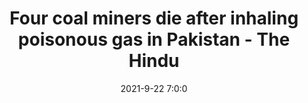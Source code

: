 ---
"title": "Four coal miners die after inhaling poisonous gas in Pakistan - The Hindu"
"date": "2021-9-22 7:0:0"
"feed_name": "GOOGLENEWSMINING"
"feed_website": "https://news.google.com/search?q=mining%2Bincident&hl=en-US&gl=US&ceid=US:en"
"feed_rss": "https://news.google.com/rss/search?q=mining%2Bincident&hl=en-US&gl=US&ceid=US:en"
"link": "https://www.thehindu.com/news/international/four-coal-miners-die-after-inhaling-poisonous-gas-in-pakistan/article36599901.ece"
"source": "{'href': 'https://www.thehindu.com', 'title': 'The Hindu'}"
"file": "_posts/2021-1-1-6da34cbf9e9e6f5e9f8188d85dd252b267408963.md"
"accident": "1"
"drilling": "0"
"dead": "4"
"injured": "0"
"arrested": "0"
"where": "mining site"
"causes": "gas"
"place": "Pakistan"
---